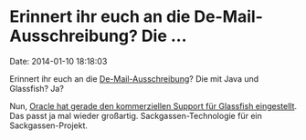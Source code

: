 Erinnert ihr euch an die De-Mail-Ausschreibung? Die \...
========================================================

Date: 2014-01-10 18:18:03

Erinnert ihr euch an die
[De-Mail-Ausschreibung](http://blog.fefe.de/?ts=ac379efc)? Die mit Java
und Glassfish? Ja?

Nun, [Oracle hat gerade den kommerziellen Support für Glassfish
eingestellt](http://jaxenter.de/news/Todesstoss-fuer-GlassFish-Oracle-stellt-kommerziellen-Support-ein-168710).
Das passt ja mal wieder großartig. Sackgassen-Technologie für ein
Sackgassen-Projekt.
